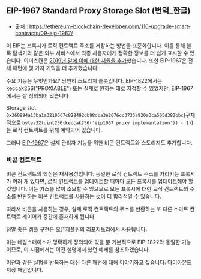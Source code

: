 ## EIP-1967 Standard Proxy Storage Slot (번역_한글)
- 출처 : https://ethereum-blockchain-developer.com/110-upgrade-smart-contracts/09-eip-1967/

이 EIP는 프록시가 로직 컨트랙트 주소를 저장하는 방법을 표준화합니다. 이를 통해 블록 탐색기와 같은 외부 서비스에서 최종 사용자에게 정확한 정보를 더 쉽게 표시할 수 있습니다. 이더스캔은 [2019년 말에 이에 대한 지원을 추가](https://medium.com/etherscan-blog/and-finally-proxy-contract-support-on-etherscan-693e3da0714b)했습니다. 또한 EIP-1967은 전체 패턴에 몇 가지 기믹을 더 추가했습니다!

주요 기능은 무엇인가요? 당연히 스토리지 슬롯입니다. EIP-1822에서는 keccak256("PROXIABLE") 또는 실제로 원하는 대로 지정할 수 있었지만, EIP-1967에서는 잘 정의되어 있습니다

Storage slot `0x360894a13ba1a3210667c828492db98dca3e2076cc3735a920a3ca505d382bbc`(구체적으로 `bytes32(uint256(keccak256('eip1967.proxy.implementation')) - 1)`)는 로직 컨트랙트를 위해 예약되어 있습니다.

그러나 [EIP-1967](./eip_1967_proxy_storage_slots.md)은 실제 관리자 기능을 위한 비콘 컨트랙트와 스토리지도 추가합니다.

### 비콘 컨트랙트 

비콘 컨트랙트의 핵심은 재사용성입니다. 동일한 로직 컨트랙트 주소를 가리키는 프록시가 여러 개 있다면, 로직 컨트랙트를 업데이트할 때마다 모든 프록시를 업데이트해야 할 것입니다. 이는 가스를 많이 소모할 수 있으므로 모든 프록시에 대한 로직 컨트랙트의 주소를 반환하는 비콘 컨트랙트를 사용하는 것이 더 합리적일 수 있습니다.

따라서 비콘을 사용하는 경우, 실제 로직 컨트랙트의 주소를 반환하는 또 다른 스마트 컨트랙트 레이어가 중간에 존재하게 됩니다.

정말 좋은 샘플 구현은 [오픈제플린의 리포지토리](https://github.com/OpenZeppelin/openzeppelin-sdk/blob/dc9e4edf1169eb8bd675961c9d821d1a712a70df/packages/lib/contracts/upgradeability/BaseAdminUpgradeabilityProxy.sol)에서 사용됩니다.

이는 네임스페이스가 명확하게 정의되어 있을 뿐 기본적으로 EIP-1822와 동일한 기능이므로, 이 시점에서는 이전 설명에서 했던 예제를 참조하겠습니다.

이전과 같은 실험을 반복하는 대신 다른 패턴에 대해 이야기하고 싶습니다: 다이아몬드 저장 패턴입니다.